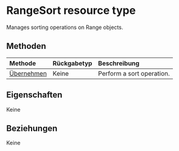 # <a name="rangesort-resource-type"></a>RangeSort resource type

Manages sorting operations on Range objects.


## <a name="methods"></a>Methoden

| Methode           | Rückgabetyp    |Beschreibung|
|:---------------|:--------|:----------|
|[Übernehmen](../api/rangesort_apply.md)|Keine|Perform a sort operation.|

## <a name="properties"></a>Eigenschaften
Keine

## <a name="relationships"></a>Beziehungen
Keine


<!-- uuid: 8fcb5dbc-d5aa-4681-8e31-b001d5168d79
2015-10-25 14:57:30 UTC -->
<!-- {
  "type": "#page.annotation",
  "description": "RangeSort resource",
  "keywords": "",
  "section": "documentation",
  "tocPath": ""
}-->